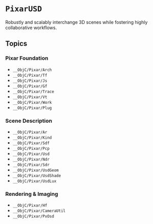 # ``PixarUSD``
 
Robustly and scalably interchange 3D scenes while fostering highly collaborative workflows.

## Topics

### Pixar Foundation
- ``__ObjC/Pixar/Arch``
- ``__ObjC/Pixar/Tf``
- ``__ObjC/Pixar/Js``
- ``__ObjC/Pixar/Gf``
- ``__ObjC/Pixar/Trace``
- ``__ObjC/Pixar/Vt``
- ``__ObjC/Pixar/Work``
- ``__ObjC/Pixar/Plug``

### Scene Description
- ``__ObjC/Pixar/Ar``
- ``__ObjC/Pixar/Kind``
- ``__ObjC/Pixar/Sdf``
- ``__ObjC/Pixar/Pcp``
- ``__ObjC/Pixar/Usd``
- ``__ObjC/Pixar/Ndr``
- ``__ObjC/Pixar/Sdr``
- ``__ObjC/Pixar/UsdGeom``
- ``__ObjC/Pixar/UsdShade``
- ``__ObjC/Pixar/UsdLux``

### Rendering & Imaging
- ``__ObjC/Pixar/Hf``
- ``__ObjC/Pixar/CameraUtil``
- ``__ObjC/Pixar/PxOsd``

<!--- ``__ObjC/Pixar/UsdShaders``-->
